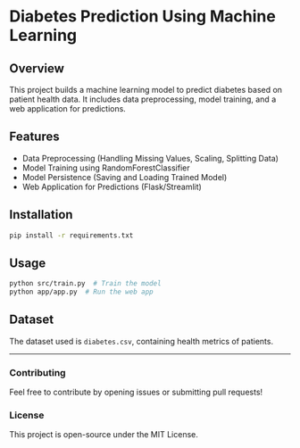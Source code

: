 # Diabetes Prediction Using Machine Learning

## Overview
This project builds a machine learning model to predict diabetes based on patient health data. It includes data preprocessing, model training, and a web application for predictions.

## Features
- Data Preprocessing (Handling Missing Values, Scaling, Splitting Data)
- Model Training using RandomForestClassifier
- Model Persistence (Saving and Loading Trained Model)
- Web Application for Predictions (Flask/Streamlit)

## Installation
```bash
pip install -r requirements.txt
```

## Usage
```bash
python src/train.py  # Train the model
python app/app.py  # Run the web app
```

## Dataset
The dataset used is `diabetes.csv`, containing health metrics of patients.

---

### Contributing
Feel free to contribute by opening issues or submitting pull requests!

### License
This project is open-source under the MIT License.
